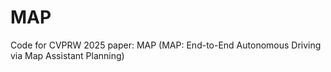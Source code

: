 # MAP
Code for CVPRW 2025 paper: MAP (MAP: End-to-End Autonomous Driving via Map Assistant Planning)
